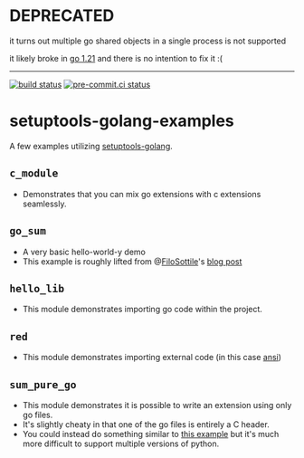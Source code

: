 # DEPRECATED

it turns out multiple go shared objects in a single process is not supported

it likely broke in [go 1.21] and there is no intention to fix it :(

[go 1.21]: https://github.com/golang/go/issues/65050#issue-2074509727

___

[![build status](https://github.com/asottile/setuptools-golang-examples/actions/workflows/main.yml/badge.svg)](https://github.com/asottile/setuptools-golang-examples/actions/workflows/main.yml)
[![pre-commit.ci status](https://results.pre-commit.ci/badge/github/asottile/setuptools-golang-examples/main.svg)](https://results.pre-commit.ci/latest/github/asottile/setuptools-golang-examples/main)

setuptools-golang-examples
==========================

A few examples utilizing [setuptools-golang](https://github.com/asottile/setuptools-golang).

## `c_module`

- Demonstrates that you can mix go extensions with c extensions seamlessly.

## `go_sum`

- A very basic hello-world-y demo
- This example is roughly lifted from @[FiloSottile](https://github.com/FiloSottile)'s [blog post](https://blog.filippo.io/building-python-modules-with-go-1-5/)

## `hello_lib`

- This module demonstrates importing go code within the project.

## `red`

- This module demonstrates importing external code (in this case [ansi](https://github.com/mgutz/ansi))

## `sum_pure_go`

- This module demonstrates it is possible to write an extension using only go
  files.
- It's slightly cheaty in that one of the go files is entirely a C header.
- You could instead do something similar to [this example](https://blog.filippo.io/building-python-modules-with-go-1-5/#bonustheneedlesslyhardway)
  but it's much more difficult to support multiple versions of python.
